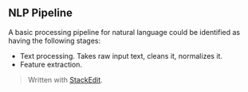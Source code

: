 
## NLP Pipeline

A basic processing pipeline for natural language could be identified as having the following stages:
- Text processing. Takes raw input text, cleans it, normalizes it.
- Feature extraction. 

> Written with [StackEdit](https://stackedit.io/).
<!--stackedit_data:
eyJoaXN0b3J5IjpbMTA4ODIxMjkwMV19
-->